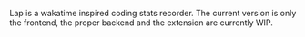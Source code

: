Lap is a wakatime inspired coding stats recorder. The current version is only the frontend, the proper backend and the extension are currently WIP.
